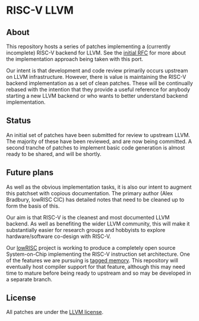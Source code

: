# RISC-V LLVM
## About
This repository hosts a series of patches implementing a (currently 
incomplete) RISC-V backend for LLVM. See the [initial 
RFC](http://lists.llvm.org/pipermail/llvm-dev/2016-August/103748.html) for 
more about the implementation approach being taken with this port.

Our intent is that development and code review primarily occurs upstream on 
LLVM infrastructure. However, there is value is maintaining the RISC-V backend 
implementation as a set of clean patches. These will be continually rebased 
with the intention that they provide a useful reference for anybody starting a 
new LLVM backend or who wants to better understand backend implementation.

## Status
An initial set of patches have been submitted for review to upstream LLVM. The 
majority of these have been reviewed, and are now being committed. A second 
tranche of patches to implement basic code generation is almost ready to be 
shared, and will be shortly.

## Future plans
As well as the obvious implementation tasks, it is also our intent to augment 
this patchset with copious documentation. The primary author (Alex Bradbury, 
lowRISC CIC) has detailed notes that need to be cleaned up to form the basis 
of this.

Our aim is that RISC-V is the cleanest and most documented LLVM backend. As 
well as benefiting the wider LLVM community, this will make it substantially 
easier for research groups and hobbyists to explore hardware/software 
co-design with RISC-V.

Our [lowRISC](http://www.lowrisc.org) project is working to produce a 
completely open source System-on-Chip implementing the RISC-V instruction set 
architecture. One of the features we are pursuing is [tagged 
memory](http://www.lowrisc.org/downloads/lowRISC-memo-2014-001.pdf). This 
repository will eventually host compiler support for that feature, although 
this may need time to mature before being ready to upstream and so may be 
developed in a separate branch.

## License
All patches are under the [LLVM 
license](http://llvm.org/docs/DeveloperPolicy.html#license).

